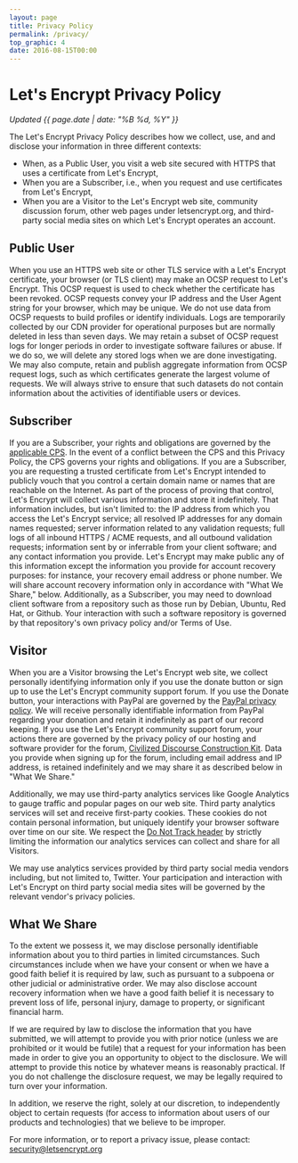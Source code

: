 ```yaml
---
layout: page
title: Privacy Policy
permalink: /privacy/
top_graphic: 4
date: 2016-08-15T00:00
---
```


# Let's Encrypt Privacy Policy

<em>Updated {{ page.date | date: "%B %d, %Y" }}</em>

The Let's Encrypt Privacy Policy describes how we collect, use, and and disclose your information in three different contexts:

* When, as a Public User, you visit a web site secured with HTTPS that uses a certificate from Let's Encrypt,
* When you are a Subscriber, i.e., when you request and use certificates from Let's Encrypt,
* When you are a Visitor to the Let's Encrypt web site, community discussion forum, other web pages under letsencrypt.org, and third-party social media sites on which Let's Encrypt operates an account.

## Public User

When you use an HTTPS web site or other TLS service with a Let's Encrypt certificate, your browser (or TLS client) may make an OCSP request to Let's Encrypt. This OCSP request is used to check whether the certificate has been revoked. OCSP requests convey your IP address and the User Agent string for your browser, which may be unique. We do not use data from OCSP requests to build profiles or identify individuals. Logs are temporarily collected by our CDN provider for operational purposes but are normally deleted in less than seven days. We may retain a subset of OCSP request logs for longer periods in order to investigate software failures or abuse. If we do so, we will delete any stored logs when we are done investigating. We may also compute, retain and publish aggregate information from OCSP request logs, such as which certificates generate the largest volume of requests. We will always strive to ensure that such datasets do not contain information about the activities of identifiable users or devices.

## Subscriber

If you are a Subscriber, your rights and obligations are governed by the [applicable CPS](/repository/). In the event of a conflict between the CPS and this Privacy Policy, the CPS governs your rights and obligations. If you are a Subscriber, you are requesting a trusted certificate from Let's Encrypt intended to publicly vouch that you control a certain domain name or names that are reachable on the Internet. As part of the process of proving that control, Let's Encrypt will collect various information and store it indefinitely. That information includes, but isn't limited to: the IP address from which you access the Let's Encrypt service; all resolved IP addresses for any domain names requested; server information related to any validation requests; full logs of all inbound HTTPS / ACME requests, and all outbound validation requests; information sent by or inferrable from your client software; and any contact information you provide. Let's Encrypt may make public any of this information except the information you provide for account recovery purposes: for instance, your recovery email address or phone number. We will share account recovery information only in accordance with "What We Share," below. Additionally, as a Subscriber, you may need to download client software from a repository such as those run by Debian, Ubuntu, Red Hat, or Github. Your interaction with such a software repository is governed by that repository's own privacy policy and/or Terms of Use.

## Visitor

When you are a Visitor browsing the Let's Encrypt web site, we collect personally identifying information only if you use the donate button or sign up to use the Let's Encrypt community support forum. If you use the Donate button, your interactions with PayPal are governed by the [PayPal privacy policy](https://www.paypal.com/us/webapps/mpp/ua/privacy-full). We will receive personally identifiable information from PayPal regarding your donation and retain it indefinitely as part of our record keeping. If you use the Let's Encrypt community support forum, your actions there are governed by the privacy policy of our hosting and software provider for the forum, [Civilized Discourse Construction Kit](https://www.discourse.org/privacy). Data you provide when signing up for the forum, including email address and IP address, is retained indefinitely and we may share it as described below in "What We Share."

Additionally, we may use third-party analytics services like Google Analytics to gauge traffic and popular pages on our web site. Third party analytics services will set and receive first-party cookies. These cookies do not contain personal information, but uniquely identify your browser software over time on our site. We respect the [Do Not Track header](http://donottrack.us/) by strictly limiting the information our analytics services can collect and share for all Visitors.

We may use analytics services provided by third party social media vendors including, but not limited to, Twitter. Your participation and interaction with Let's Encrypt on third party social media sites will be governed by the relevant vendor's privacy policies.

## What We Share

To the extent we possess it, we may disclose personally identifiable information about you to third parties in limited circumstances. Such circumstances include when we have your consent or when we have a good faith belief it is required by law, such as pursuant to a subpoena or other judicial or administrative order. We may also disclose account recovery information when we have a good faith belief it is necessary to prevent loss of life, personal injury, damage to property, or significant financial harm.

If we are required by law to disclose the information that you have submitted, we will attempt to provide you with prior notice (unless we are prohibited or it would be futile) that a request for your information has been made in order to give you an opportunity to object to the disclosure. We will attempt to provide this notice by whatever means is reasonably practical. If you do not challenge the disclosure request, we may be legally required to turn over your information.

In addition, we reserve the right, solely at our discretion, to independently object to certain requests (for access to information about users of our products and technologies) that we believe to be improper.

For more information, or to report a privacy issue, please contact: [security@letsencrypt.org](mailto:security@letsencrypt.org)
